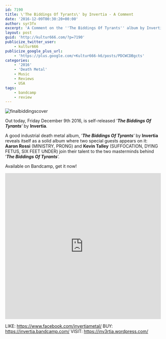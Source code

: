 ```yaml
---
id: 7190
title: \'The Biddings Of Tyrants\' by Invertia - A Comment
date: '2016-12-09T00:30:20+00:00'
author: syr3fx
excerpt: 'A Comment on the ''The Biddings Of Tyrants'' album by Invertia (2016).'
layout: post
guid: 'http://kultur666.com/?p=7190'
publicize_twitter_user:
    - kultur666
publicize_google_plus_url:
    - 'https://plus.google.com/+Kultur666-k6/posts/PDCWCDBgcts'
categories:
    - '2016'
    - 'Death Metal'
    - Music
    - Reviews
    - USA
tags:
    - bandcamp
    - review
---
```


![finalbiddingscover](http://localhost:8080/wp-content/uploads/2016/12/finalbiddingscover.jpg?w=680)

Out today, Friday December 9th 2016, is self-released ‘***The Biddings Of Tyrants***‘ by **Invertia**.

A good industrial death metal album, ‘***The Biddings Of Tyrants***‘ by **Invertia** reveals itself as a solid album where two special guests appears on it: **Aaron Rossi** (MINISTRY, PRONG) and **Kevin Talley** (SUFFOCATION, DYING FETUS, SIX FEET UNDER) join their talent to the two masterminds behind ‘***The Biddings Of Tyrants***‘.

Available on Bandcamp, get it now!

<iframe style="border: 0; width: 100%; height: 472px;" src="https://bandcamp.com/EmbeddedPlayer/album=979060933/size=large/bgcol=333333/linkcol=e99708/tracklist=false/transparent=true/" seamless></iframe>

LIKE: <https://www.facebook.com/invertiametal/>
BUY: <https://invertia.bandcamp.com/>
VISIT: <https://inv3rtia.wordpress.com/>